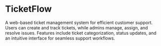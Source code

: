 # TicketFlow
A web-based ticket management system for efficient customer support. Users can create and track tickets, while admins manage, assign, and resolve issues. Features include ticket categorization, status updates, and an intuitive interface for seamless support workflows.
